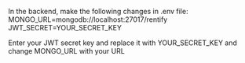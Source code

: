 In the backend, make the following changes in .env file:
MONGO_URL=mongodb://localhost:27017/rentify
JWT_SECRET=YOUR_SECRET_KEY

Enter your JWT secret key and replace it with YOUR_SECRET_KEY and change MONGO_URL with your URL
